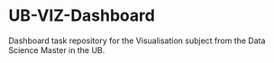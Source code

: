 # UB-VIZ-Dashboard
Dashboard task repository for the Visualisation subject from the Data Science Master in the UB.

